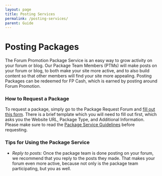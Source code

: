 ```yaml
---
layout: page
title: Posting Services
permalink: /posting-services/
parent: Guide
---
```

# Posting Packages

The Forum Promotion Package Service is an easy way to grow activity on your forum or blog. Our Package Team Members (PTMs) will make posts on your forum or blog, to both make your site more active, and to also build content so that other members will find your site more appealing. Posting Packages can be redeemed for FP Cash, which is earned by posting around Forum Promotion.

### How to Request a Package
To request a package, simply go to the Package Request Forum and [fill out this form](https://forumpromotion.net/forums/posting-services.565/post-thread). There is a brief template which you will need to fill out first, which asks you the Website URL, Package Type, and Additional Information. Please make sure to read the [Package Service Guidelines](https://forumpromotion.net/threads/posting-services-guidelines-information.180299/) before requesting.

### Tips for Using the Package Service

- *Reply to posts:* Once the package team is done posting on your forum, we recommend that you reply to the posts they made. That makes your forum even more active, because not only is the package team participating, but you as well.
